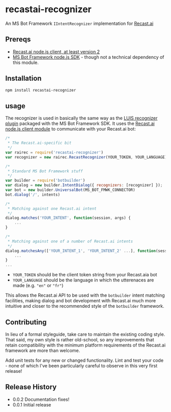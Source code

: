 recastai-recognizer
===================

An MS Bot Framework `IIntentRecognizer` implementation for [Recast.ai](https://recast.ai)

## Prereqs
* [Recast.ai node.js client, at least version 2](https://www.npmjs.com/package/recastai)
* [MS Bot Framework node.js SDK](https://www.npmjs.com/package/botbuilder) - though not a technical dependency of this module.

## Installation
```bash
npm install recastai-recognizer
```

## usage
The recognizer is used in basically the same way as the 
[LUIS recognizer plugin](https://docs.botframework.com/en-us/node/builder/guides/understanding-natural-language) 
packaged with the MS Bot Framework SDK. 
It uses the [Recast.ai node.js client module](https://www.npmjs.com/package/recastai) 
to communicate with your Recast.ai bot:
```javascript
/*
 * The Recast.ai-specific bit
 */
var rairec = require('recastai-recognizer')
var recognizer = new rairec.RecastRecognizer(YOUR_TOKEN, YOUR_LANGUAGE)

/*
 * Standard MS Bot Framework stuff
 */
var builder = require('botbuilder')
var dialog = new builder.IntentDialog({ recognizers: [recognizer] });
var bot = new builder.UniversalBot(MS_BOT_FMWK_CONNECTOR)
bot.dialog('/', intents)

/*
 * Matching against one Recast.ai intent
 */
dialog.matches('YOUR_INTENT', function(session, args) {
    ...
}

/*
 * Matching against one of a number of Recast.ai intents
 */
dialog.matchesAny(['YOUR_INTENT_1', 'YOUR_INTENT_2' ...], function(session, args) {
    ...
}
...
```

* `YOUR_TOKEN` should be the client token string from your Recast.aia bot
* `YOUR_LANGUAGE` should be the language in which the utterenaces are made (e.g. `"en"` or `"fr"`)

This allows the Recast.ai API to be used with the `botbuilder` intent 
matching facilities, making dialog and bot development with Recast.ai much 
more intuitive and closer to the recommended style of the `botbuilder` 
framework.


## Contributing

In lieu of a formal styleguide, take care to maintain the existing coding style. That said, my own style is rather old-school, so any improvements that retain compatibility with the minimum platform requirements of the Recast.ai framework are more than welcome.

Add unit tests for any new or changed functionality. Lint and test your code - none of which I've been particularly careful to observe in this very first release! 

## Release History

* 0.0.2 Documentation fixes!
* 0.0.1 Initial release
